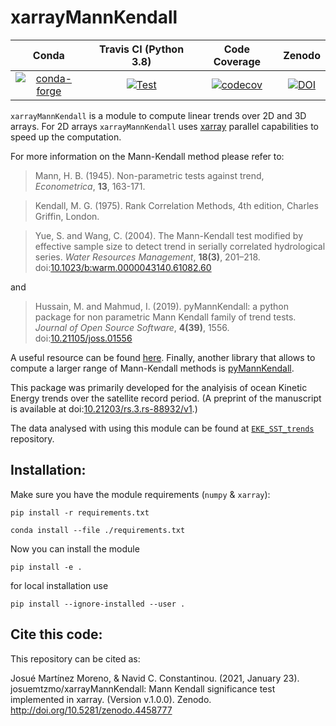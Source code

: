 


# xarrayMannKendall

| Conda | Travis CI (Python 3.8) | Code Coverage | Zenodo |
|:-----:|:----------------------:|:-------------:|:------:|
| [![conda-forge](https://img.shields.io/conda/vn/conda-forge/xarrayMannKendall.svg)](https://anaconda.org/conda-forge/xarrayMannKendall) | [![Test](https://github.com/josuemtzmo/xarrayMannKendall/actions/workflows/test.yml/badge.svg)](https://github.com/josuemtzmo/xarrayMannKendall/actions/workflows/test.yml) | [![codecov](https://codecov.io/gh/josuemtzmo/xarrayMannKendall/branch/master/graph/badge.svg?token=KaUrfwvzf8)](https://codecov.io/gh/josuemtzmo/xarrayMannKendall) | [![DOI](https://zenodo.org/badge/288618695.svg)](https://zenodo.org/badge/latestdoi/288618695) |

`xarrayMannKendall` is a module to compute linear trends over 2D and 3D arrays.
For 2D arrays `xarrayMannKendall` uses [xarray](http://xarray.pydata.org/) parallel capabilities to speed up the computation. 

For more information on the Mann-Kendall method please refer to:

> Mann, H. B. (1945). Non-parametric tests against trend, *Econometrica*, **13**, 163-171.

> Kendall, M. G. (1975). Rank Correlation Methods, 4th edition, Charles Griffin, London.

> Yue, S. and Wang, C. (2004). The Mann-Kendall test modified by effective sample size to detect trend in serially correlated hydrological series. *Water Resources Management*, **18(3)**, 201–218. doi:[10.1023/b:warm.0000043140.61082.60](https://doi.org/10.1023/b:warm.0000043140.61082.60)

and

> Hussain, M. and Mahmud, I. (2019). pyMannKendall: a python package for non parametric Mann Kendall family of trend tests. *Journal of Open Source Software*, **4(39)**, 1556. doi:[10.21105/joss.01556](https://doi.org/10.21105/joss.01556)


A useful resource can be found [here](https://vsp.pnnl.gov/help/vsample/Design_Trend_Mann_Kendall.htm). Finally, another library that allows to compute a larger range of Mann-Kendall methods is [pyMannKendall](https://github.com/mmhs013/pyMannKendall).

This package was primarily developed for the analyisis of ocean Kinetic Energy trends 
over the satellite record period. (A preprint of the manuscript is available at doi:[10.21203/rs.3.rs-88932/v1](https://doi.org/10.21203/rs.3.rs-88932/v1).)

The data analysed with using this module can be found at [`EKE_SST_trends`](https://github.com/josuemtzmo/EKE_SST_trends) repository.

## Installation:

Make sure you have the module requirements (`numpy` & `xarray`):

```
pip install -r requirements.txt 
```

```
conda install --file ./requirements.txt
```

Now you can install the module

```
pip install -e .
```

for local installation use 

```
pip install --ignore-installed --user .
```

## Cite this code:

This repository can be cited as:

Josué Martínez Moreno, & Navid C. Constantinou. (2021, January 23). josuemtzmo/xarrayMannKendall: Mann Kendall significance test implemented in xarray. (Version v.1.0.0). Zenodo. http://doi.org/10.5281/zenodo.4458777
